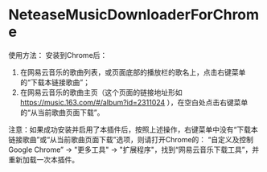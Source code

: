 # NeteaseMusicDownloaderForChrome
使用方法：
安装到Chrome后：
1. 在网易云音乐的歌曲列表，或页面底部的播放栏的歌名上，点击右键菜单的“下载本链接歌曲”；
2. 在网易云音乐的歌曲主页（这个页面的链接地址形如 https://music.163.com/#/album?id=2311024  ），在空白处点击右键菜单的“从当前歌曲页面下载”。

注意：如果成功安装并启用了本插件后，按照上述操作，右键菜单中没有“下载本链接歌曲”或“从当前歌曲页面下载”选项，则请打开Chrome的：
“自定义及控制Google Chrome” -> "更多工具" -> "扩展程序"，找到“网易云音乐下载工具”，并重新加载一次本插件。
